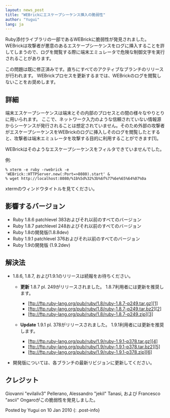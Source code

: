 ```yaml
---
layout: news_post
title: "WEBrickにエスケープシーケンス挿入の脆弱性"
author: "Yugui"
lang: ja
---
```


Ruby添付ライブラリの一部であるWEBrickに脆弱性が発見されました。
WEBrickは攻撃者が悪意のあるエスケープシーケンスをログに挿入することを許してしまうので、ログを閲覧する際に端末エミュレータで危険な制御文字を実行されることがあります。

この問題は既に修正済みです。直ちにすべてのアクティブなブランチのリリースが行われます。
WEBrickプロセスを更新するまでは、WEBrickのログを閲覧しないことをお奨めします。

## 詳細

端末エスケープシーケンスは端末とその内部のプロセスとの間の様々なやりとりに用いられます。
ここで、ネットワーク入力のような信頼されていない情報源からシーケンスが発行されることは想定されていません。そのため外部の攻撃者がエスケープシーケンスをWEBrickのログに挿入しそのログを閲覧したとすると、攻撃者は端末エミュレータを攻撃する目的に利用することができます\[1\]。

WEBrickはそのようなエスケープシーケンスをフィルタできていませんでした。

例:

    % xterm -e ruby -rwebrick -e 'WEBrick::HTTPServer.new(:Port=>8080).start' &
    % wget http://localhost:8080/%1b%5d%32%3b%6f%77%6e%65%64%07%0a

xtermのウィンドウタイトルを見てください。

## 影響するバージョン

* Ruby 1.8.6 patchlevel 383およびそれ以前のすべてのバージョン
* Ruby 1.8.7 patchlevel 248およびそれ以前のすべてのバージョン
* Ruby 1.8の開発版(1.8.8dev)
* Ruby 1.9.1 patchlevel 376およびそれ以前のすべてのバージョン
* Ruby 1.9の開発版 (1.9.2dev)

## 解決法

* 1\.8.6, 1.8.7, および1.9.1のリリースは続報をお待ちください。
  * **更新** 1.8.7 pl. 249がリリースされました。 1.8.7利用者には更新を推奨します。
    * [ftp://ftp.ruby-lang.org/pub/ruby/1.8/ruby-1.8.7-p249.tar.gz][1]
    * [ftp://ftp.ruby-lang.org/pub/ruby/1.8/ruby-1.8.7-p249.tar.bz2][2]
    * [ftp://ftp.ruby-lang.org/pub/ruby/1.8/ruby-1.8.7-p249.zip][3]

  * **Update** 1.9.1 pl. 378がリリースされました。 1.9.1利用者には更新を推奨します。
    * [ftp://ftp.ruby-lang.org/pub/ruby/1.9/ruby-1.9.1-p378.tar.gz][4]
    * [ftp://ftp.ruby-lang.org/pub/ruby/1.9/ruby-1.9.1-p378.tar.bz2][5]
    * [ftp://ftp.ruby-lang.org/pub/ruby/1.9/ruby-1.9.1-p378.zip][6]

* 開発版については、各ブランチの最新リビジョンに更新してください。

## クレジット

Giovanni \"evilaliv3\" Pellerano, Alessandro \"jekil\" Tanasi, および
Francesco \"ascii\" Ongaroがこの脆弱性を発見しました。

Posted by Yugui on 10 Jan 2010
{: .post-info}



[1]: ftp://ftp.ruby-lang.org/pub/ruby/1.8/ruby-1.8.7-p249.tar.gz 
[2]: ftp://ftp.ruby-lang.org/pub/ruby/1.8/ruby-1.8.7-p249.tar.bz2 
[3]: ftp://ftp.ruby-lang.org/pub/ruby/1.8/ruby-1.8.7-p249.zip 
[4]: ftp://ftp.ruby-lang.org/pub/ruby/1.9/ruby-1.9.1-p378.tar.gz 
[5]: ftp://ftp.ruby-lang.org/pub/ruby/1.9/ruby-1.9.1-p378.tar.bz2 
[6]: ftp://ftp.ruby-lang.org/pub/ruby/1.9/ruby-1.9.1-p378.zip 
